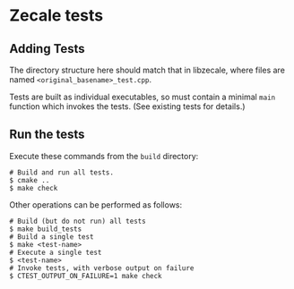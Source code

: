 # Zecale tests

## Adding Tests

The directory structure here should match that in libzecale, where files are named `<original_basename>_test.cpp`.

Tests are built as individual executables, so must contain a minimal `main` function which invokes the tests. (See existing tests for details.)

## Run the tests

Execute these commands from the `build` directory:

```console
# Build and run all tests.
$ cmake ..
$ make check
```

Other operations can be performed as follows:

```console
# Build (but do not run) all tests
$ make build_tests
# Build a single test
$ make <test-name>
# Execute a single test
$ <test-name>
# Invoke tests, with verbose output on failure
$ CTEST_OUTPUT_ON_FAILURE=1 make check
```
